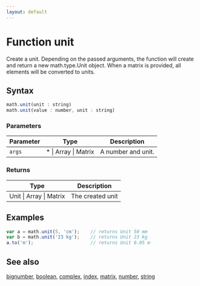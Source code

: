 ```yaml
---
layout: default
---
```


# Function unit

Create a unit. Depending on the passed arguments, the function
will create and return a new math.type.Unit object.
When a matrix is provided, all elements will be converted to units.


## Syntax

```js
math.unit(unit : string)
math.unit(value : number, unit : string)
```

### Parameters

Parameter | Type | Description
--------- | ---- | -----------
`args` | * &#124; Array &#124; Matrix | A number and unit.

### Returns

Type | Description
---- | -----------
Unit &#124; Array &#124; Matrix | The created unit


## Examples

```js
var a = math.unit(5, 'cm');    // returns Unit 50 mm
var b = math.unit('23 kg');    // returns Unit 23 kg
a.to('m');                     // returns Unit 0.05 m
```


## See also

[bignumber](bignumber.html),
[boolean](boolean.html),
[complex](complex.html),
[index](index.html),
[matrix](matrix.html),
[number](number.html),
[string](string.html)


<!-- Note: This file is automatically generated from source code comments. Changes made in this file will be overridden. -->
